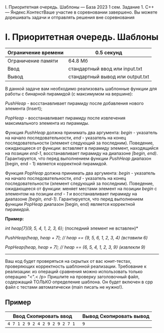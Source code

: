 I. Приоритетная очередь. Шаблоны — База 2023 1 сем. Задание 1. C++ — Яндекс.КонтестВаше участие в соревновании завершено. Вы можете дорешивать задачи и отправлять решения вне соревнования

# I. Приоритетная очередь. Шаблоны

| Ограничение времени | 0.5 секунд |
| --- | --- |
| Ограничение памяти | 64.8 Мб |
| Ввод | стандартный ввод или input.txt |
| Вывод | стандартный вывод или output.txt |

В данной задаче вам необходимо реализовать шаблонные функции для работы с бинарной пирамидой (с максимумом на вершине):

*PushHeap* - восстанавливает пирамиду после добавления нового элемента (Insert);

*PopHeap* - восстанавливает пирамиду после извлечения максимального элемента из пирамиды.

Функция *PushHeap* должна принимать два аргумента: *begin* - указатель на начало последовательности, *end* - указатель на конец последовательности (элемент следующий за последним). Поведение, ожидающееся от функции: вставляет в пирамиду элемент, находящийся на позиции *end-1*, восстанавливает пирамиду на диапазоне *\[begin, end)*. Гарантируется, что перед выполнением функции *PushHeap* диапазон \[begin, end - 1) является корректной пирамидой.

Функция *PopHeap* должна принимать два аргумента: *begin* - указатель на начало последовательности, *end* - указатель на конец последовательности (элемент следующий за последним). Поведение, ожидающееся от функции: меняет местами элемент на позиции *begin* с элементом на позиции *end - 1* и восстанавливает пирамиду на диапазоне *\[begin, end-1)*. Гарантируется, что перед выполнением функции *PopHeap* диапазон \[begin, end) является корректной пирамидой.

**Пример:**

*int heap\[7\]{9, 5, 4, 1, 2, 3, 6};* (последний элемент не вставлен)\*

*PushHeap(heap, heap + 7); // heap == {9, 5, 6, 1, 2, 3, 4} (вставили 6)*

*PopHeap(heap, heap + 7); // heap == {6, 5, 4, 1, 2, 3, 9} (извлекли 9)*

______________________________________________________________________

Ваш код будет проверяться на скрытых от вас юнит-тестах, проверяющих корректность шаблонной реализации. Требование к реализации: из операций сравнения можно использовать только операцию "\<".\< /p>
Пришлите на проверку заголовочный файл, содержащий ТОЛЬКО определение шаблона. Он будет включен в cpp файл с тестами автоматически (main писать не нужно!).

## Пример

| Ввод Скопировать ввод | Вывод Скопировать вывод |
| --- | --- |
| `4 7 1 2 9 2 4 2 9 2 9 2 7 1 ` | `9 ` |
